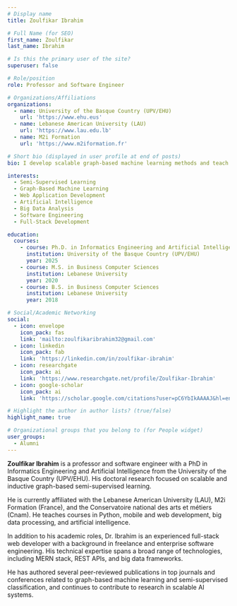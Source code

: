 ```yaml
---
# Display name
title: Zoulfikar Ibrahim

# Full Name (for SEO)
first_name: Zoulfikar  
last_name: Ibrahim

# Is this the primary user of the site?
superuser: false

# Role/position
role: Professor and Software Engineer

# Organizations/Affiliations
organizations:
  - name: University of the Basque Country (UPV/EHU)
    url: 'https://www.ehu.eus'
  - name: Lebanese American University (LAU)
    url: 'https://www.lau.edu.lb'
  - name: M2i Formation
    url: 'https://www.m2iformation.fr'

# Short bio (displayed in user profile at end of posts)
bio: I develop scalable graph-based machine learning methods and teach cutting-edge technologies in web and software development. My focus spans semi-supervised learning, data analysis, and full-stack engineering.

interests:
  - Semi-Supervised Learning
  - Graph-Based Machine Learning
  - Web Application Development
  - Artificial Intelligence
  - Big Data Analysis
  - Software Engineering
  - Full-Stack Development

education:
  courses:
    - course: Ph.D. in Informatics Engineering and Artificial Intelligence
      institution: University of the Basque Country (UPV/EHU)
      year: 2025
    - course: M.S. in Business Computer Sciences
      institution: Lebanese University
      year: 2020
    - course: B.S. in Business Computer Sciences
      institution: Lebanese University
      year: 2018

# Social/Academic Networking
social:
  - icon: envelope
    icon_pack: fas
    link: 'mailto:zoulfikaribrahim32@gmail.com'
  - icon: linkedin
    icon_pack: fab
    link: 'https://linkedin.com/in/zoulfikar-ibrahim'
  - icon: researchgate
    icon_pack: ai
    link: 'https://www.researchgate.net/profile/Zoulfikar-Ibrahim'
  - icon: google-scholar
    icon_pack: ai
    link: 'https://scholar.google.com/citations?user=pC6YbIkAAAAJ&hl=en'

# Highlight the author in author lists? (true/false)
highlight_name: true

# Organizational groups that you belong to (for People widget)
user_groups:
  - Alumni
---
```


**Zoulfikar Ibrahim** is a professor and software engineer with a PhD in Informatics Engineering and Artificial Intelligence from the University of the Basque Country (UPV/EHU). His doctoral research focused on scalable and inductive graph-based semi-supervised learning.

He is currently affiliated with the Lebanese American University (LAU), M2i Formation (France), and the Conservatoire national des arts et métiers (Cnam). He teaches courses in Python, mobile and web development, big data processing, and artificial intelligence.

In addition to his academic roles, Dr. Ibrahim is an experienced full-stack web developer with a background in freelance and enterprise software engineering. His technical expertise spans a broad range of technologies, including MERN stack, REST APIs, and big data frameworks.

He has authored several peer-reviewed publications in top journals and conferences related to graph-based machine learning and semi-supervised classification, and continues to contribute to research in scalable AI systems.